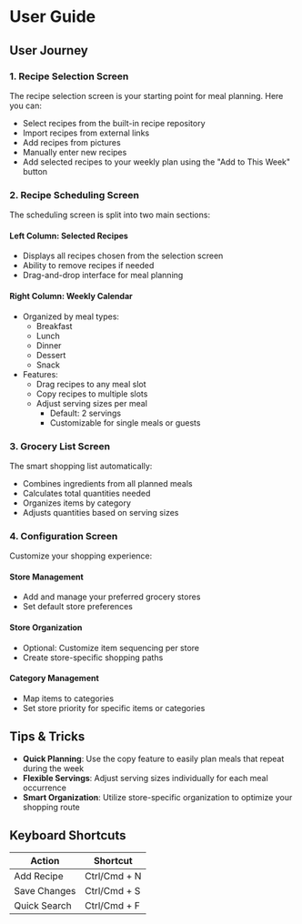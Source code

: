 # User Guide

## User Journey

### 1. Recipe Selection Screen

The recipe selection screen is your starting point for meal planning. Here you can:

- Select recipes from the built-in recipe repository
- Import recipes from external links
- Add recipes from pictures
- Manually enter new recipes
- Add selected recipes to your weekly plan using the "Add to This Week" button

### 2. Recipe Scheduling Screen

The scheduling screen is split into two main sections:

#### Left Column: Selected Recipes
- Displays all recipes chosen from the selection screen
- Ability to remove recipes if needed
- Drag-and-drop interface for meal planning

#### Right Column: Weekly Calendar
- Organized by meal types:
  - Breakfast
  - Lunch
  - Dinner
  - Dessert
  - Snack
- Features:
  - Drag recipes to any meal slot
  - Copy recipes to multiple slots
  - Adjust serving sizes per meal
    - Default: 2 servings
    - Customizable for single meals or guests

### 3. Grocery List Screen

The smart shopping list automatically:
- Combines ingredients from all planned meals
- Calculates total quantities needed
- Organizes items by category
- Adjusts quantities based on serving sizes

### 4. Configuration Screen

Customize your shopping experience:

#### Store Management
- Add and manage your preferred grocery stores
- Set default store preferences

#### Store Organization
- Optional: Customize item sequencing per store
- Create store-specific shopping paths

#### Category Management
- Map items to categories
- Set store priority for specific items or categories

## Tips & Tricks

- **Quick Planning**: Use the copy feature to easily plan meals that repeat during the week
- **Flexible Servings**: Adjust serving sizes individually for each meal occurrence
- **Smart Organization**: Utilize store-specific organization to optimize your shopping route

## Keyboard Shortcuts

| Action | Shortcut |
|--------|----------|
| Add Recipe | Ctrl/Cmd + N |
| Save Changes | Ctrl/Cmd + S |
| Quick Search | Ctrl/Cmd + F | 
